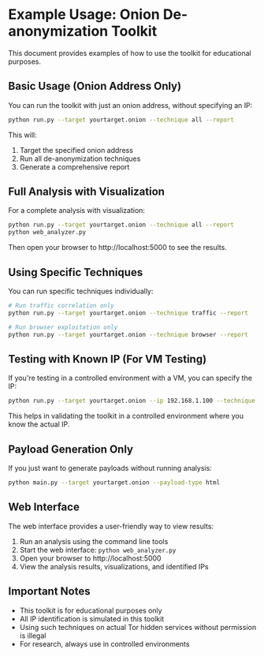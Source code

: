 # Example Usage: Onion De-anonymization Toolkit

This document provides examples of how to use the toolkit for educational purposes.

## Basic Usage (Onion Address Only)

You can run the toolkit with just an onion address, without specifying an IP:

```bash
python run.py --target yourtarget.onion --technique all --report
```

This will:
1. Target the specified onion address
2. Run all de-anonymization techniques
3. Generate a comprehensive report

## Full Analysis with Visualization

For a complete analysis with visualization:

```bash
python run.py --target yourtarget.onion --technique all --report
python web_analyzer.py
```

Then open your browser to http://localhost:5000 to see the results.

## Using Specific Techniques

You can run specific techniques individually:

```bash
# Run traffic correlation only
python run.py --target yourtarget.onion --technique traffic --report

# Run browser exploitation only
python run.py --target yourtarget.onion --technique browser --report
```

## Testing with Known IP (For VM Testing)

If you're testing in a controlled environment with a VM, you can specify the IP:

```bash
python run.py --target yourtarget.onion --ip 192.168.1.100 --technique all --report
```

This helps in validating the toolkit in a controlled environment where you know the actual IP.

## Payload Generation Only

If you just want to generate payloads without running analysis:

```bash
python main.py --target yourtarget.onion --payload-type html
```

## Web Interface

The web interface provides a user-friendly way to view results:

1. Run an analysis using the command line tools
2. Start the web interface: `python web_analyzer.py`
3. Open your browser to http://localhost:5000
4. View the analysis results, visualizations, and identified IPs

## Important Notes

- This toolkit is for educational purposes only
- All IP identification is simulated in this toolkit
- Using such techniques on actual Tor hidden services without permission is illegal
- For research, always use in controlled environments 